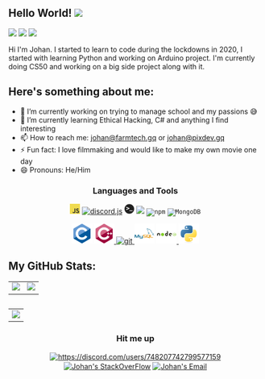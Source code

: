 ## Hello World! <img src="https://raw.githubusercontent.com/MartinHeinz/MartinHeinz/master/wave.gif" width="30px">

![](https://img.shields.io/badge/OS-Windows-informational?style=flat&logo=Windows&logoColor=white&color=2bbc8a)
![](https://img.shields.io/badge/Main_Editor-VS_Code-informational?style=flat&logo=visual-studio-Code&logoColor=white&color=2bbc8a) 
![](https://img.shields.io/badge/Python_Editor-Pycharm-informational?style=flat&logo=Pycharm&logoColor=white&color=2bbc8a) 

Hi I'm Johan. I started to learn to code during the lockdowns in 2020, I started with learning Python and working on Arduino project. I'm currently doing CS50 and working on a big side project along with it.

## Here's something about me:
- 🔭 I’m currently working on trying to manage school and my passions 😅
- 🌱 I’m currently learning Ethical Hacking, C# and anything I find interesting
- 📫 How to reach me: johan@farmtech.gq or johan@pixdev.gq
- ⚡ Fun fact: I love filmmaking and would like to make my own movie one day
- 😄 Pronouns: He/Him

<h3 align="center">Languages and Tools</h3>

<p align="center">
<code><img height="20" src="https://raw.githubusercontent.com/github/explore/80688e429a7d4ef2fca1e82350fe8e3517d3494d/topics/javascript/javascript.png"></code>
<a href="https://discord.js.org"><img src="https://cdn.discordapp.com/attachments/740865034887888996/740865173065170994/logo-square.png" width="20" alt="discord.js" /></a>
<code><img height="20" src="https://raw.githubusercontent.com/github/explore/80688e429a7d4ef2fca1e82350fe8e3517d3494d/topics/terminal/terminal.png"></code>
<code><img height="20" src="https://img.shields.io/badge/-Heroku-430098?style=flat-square&logo=heroku&logoColor=white" /></code>
<code><img alt="npm" src="https://img.shields.io/badge/-NPM-CB3837?style=flat-square&logo=npm&logoColor=white" /></code>
<code><img alt="MongoDB" src="https://img.shields.io/badge/-MongoDB-13aa52?style=flat-square&logo=mongodb&logoColor=white" /></code></p>
<p align="center">
<img src="https://raw.githubusercontent.com/devicons/devicon/master/icons/c/c-original.svg" alt="c" width="40" height="40"/> </a> <a href="https://www.w3schools.com/cpp/" target="_blank"> <img src="https://raw.githubusercontent.com/devicons/devicon/master/icons/cplusplus/cplusplus-original.svg" alt="cplusplus" width="40" height="40"/> </a></a> <a href="https://git-scm.com/" target="_blank"> <img src="https://www.vectorlogo.zone/logos/git-scm/git-scm-icon.svg" alt="git" width="40" height="40"/> </a> <img src="https://raw.githubusercontent.com/devicons/devicon/master/icons/mysql/mysql-original-wordmark.svg" alt="mysql" width="40" height="40"/> </a> <a href="https://nodejs.org" target="_blank"> <img src="https://raw.githubusercontent.com/devicons/devicon/master/icons/nodejs/nodejs-original-wordmark.svg" alt="nodejs" width="40" height="40"/> </a> <a href="https://www.postgresql.org" target="_blank"> <a href="https://www.python.org" target="_blank"> <img src="https://raw.githubusercontent.com/devicons/devicon/master/icons/python/python-original.svg" alt="python" width="40" height="40"/> </a></p>
  

## My GitHub Stats:



<table width="100%" align="center">
  <tr>
    <td>
<img height="180em" src="https://github-readme-stats.vercel.app/api?username=JohanSanSebastian&show_icons=true&hide_border=true&theme=tokyonight" /> </td>
 <td> <img height="180em" src="https://github-readme-stats.vercel.app/api/top-langs/?username=JohanSanSebastian&show_icons=true&hide_border=true&layout=compact&langs_count=8&theme=tokyonight"/> </td>
  </tr>
 <table>
   
<table width="100%" align="center">
  <tr>
    <td>
      <img src="https://metrics.lecoq.io/JohanSanSebastian?template=classic&isocalendar=1&languages=1&base.indepth=false&isocalendar.duration=half-year&languages.limit=8&languages.threshold=0%25&languages.other=false&languages.colors=github&languages.sections=most-used&languages.indepth=false&languages.analysis.timeout=15&languages.categories=markup%2C%20programming&languages.recent.categories=markup%2C%20programming&languages.recent.load=300&languages.recent.days=14&config.timezone=Asia%2FDubai">
      </td>
    </tr>
</table>

<h3 align="center">Hit me up</h3>

<p align="center">
<a href="https://discord.com/users/748207742799577159" target="blank"><img align="center" src="https://www.svgrepo.com/show/353655/discord-icon.svg" alt="https://discord.com/users/748207742799577159" height="30" width="40" /></a>
<a href="https://stackoverflow.com/users/14479702/johan-sebastian" target="blank"><img align="center" alt="Johan's StackOverFlow" height="30" width="40" src="https://www.svgrepo.com/show/349517/stackoverflow.svg" /></a>
<a href="https://mail.google.com/mail/u/0/?fs=1&to=johan@farmtech.gg&tf=cm"><img align="center" alt="Johan's Email" height="30" width="40" src="https://www.svgrepo.com/show/223047/gmail.svg"/>
</a>








